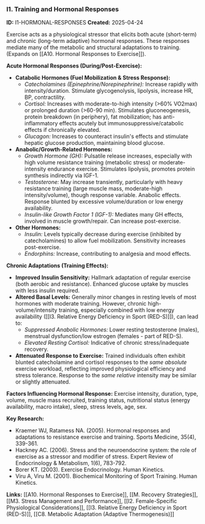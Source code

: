 ### I1. Training and Hormonal Responses
**ID:** I1-HORMONAL-RESPONSES
**Created:** 2025-04-24

Exercise acts as a physiological stressor that elicits both acute (short-term) and chronic (long-term adaptive) hormonal responses. These responses mediate many of the metabolic and structural adaptations to training. (Expands on [[A10. Hormonal Responses to Exercise]]).

**Acute Hormonal Responses (During/Post-Exercise):**
- **Catabolic Hormones (Fuel Mobilization & Stress Response):**
    - *Catecholamines (Epinephrine/Norepinephrine):* Increase rapidly with intensity/duration. Stimulate glycogenolysis, lipolysis, increase HR, BP, contractility.
    - *Cortisol:* Increases with moderate-to-high intensity (>60% VO2max) or prolonged duration (>60-90 min). Stimulates gluconeogenesis, protein breakdown (in periphery), fat mobilization; has anti-inflammatory effects acutely but immunosuppressive/catabolic effects if chronically elevated.
    - *Glucagon:* Increases to counteract insulin's effects and stimulate hepatic glucose production, maintaining blood glucose.
- **Anabolic/Growth-Related Hormones:**
    - *Growth Hormone (GH):* Pulsatile release increases, especially with high volume resistance training (metabolic stress) or moderate-intensity endurance exercise. Stimulates lipolysis, promotes protein synthesis indirectly via IGF-1.
    - *Testosterone:* May increase transiently, particularly with heavy resistance training (large muscle mass, moderate-high intensity/volume), though response variable. Anabolic effects. Response blunted by excessive volume/duration or low energy availability.
    - *Insulin-like Growth Factor 1 (IGF-1):* Mediates many GH effects, involved in muscle growth/repair. Can increase post-exercise.
- **Other Hormones:**
    - *Insulin:* Levels typically decrease during exercise (inhibited by catecholamines) to allow fuel mobilization. Sensitivity increases post-exercise.
    - *Endorphins:* Increase, contributing to analgesia and mood effects.

**Chronic Adaptations (Training Effects):**
- **Improved Insulin Sensitivity:** Hallmark adaptation of regular exercise (both aerobic and resistance). Enhanced glucose uptake by muscles with less insulin required.
- **Altered Basal Levels:** Generally minor changes in resting levels of most hormones with moderate training. However, chronic high-volume/intensity training, especially combined with low energy availability ([[I3. Relative Energy Deficiency in Sport (RED-S)]]), can lead to:
    - *Suppressed Anabolic Hormones:* Lower resting testosterone (males), menstrual dysfunction/low estrogen (females - part of RED-S).
    - *Elevated Resting Cortisol:* Indicative of chronic stress/inadequate recovery.
- **Attenuated Response to Exercise:** Trained individuals often exhibit blunted catecholamine and cortisol responses to the *same absolute* exercise workload, reflecting improved physiological efficiency and stress tolerance. Response to the *same relative* intensity may be similar or slightly attenuated.

**Factors Influencing Hormonal Response:** Exercise intensity, duration, type, volume, muscle mass recruited, training status, nutritional status (energy availability, macro intake), sleep, stress levels, age, sex.

**Key Research:**
- Kraemer WJ, Ratamess NA. (2005). Hormonal responses and adaptations to resistance exercise and training. Sports Medicine, 35(4), 339-361.
- Hackney AC. (2006). Stress and the neuroendocrine system: the role of exercise as a stressor and modifier of stress. Expert Review of Endocrinology & Metabolism, 1(6), 783-792.
- Borer KT. (2003). Exercise Endocrinology. Human Kinetics.
- Viru A, Viru M. (2001). Biochemical Monitoring of Sport Training. Human Kinetics.

**Links:** [[A10. Hormonal Responses to Exercise]], [[M. Recovery Strategies]], [[M3. Stress Management and Performance]], [[I2. Female-Specific Physiological Considerations]], [[I3. Relative Energy Deficiency in Sport (RED-S)]], [[C8. Metabolic Adaptation (Adaptive Thermogenesis)]]